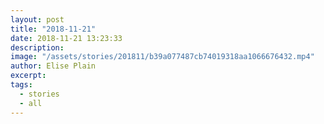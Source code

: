 ```yaml
---
layout: post
title: "2018-11-21"
date: 2018-11-21 13:23:33
description: 
image: "/assets/stories/201811/b39a077487cb74019318aa1066676432.mp4"
author: Elise Plain
excerpt: 
tags: 
  - stories
  - all
---
```



<p></p>
